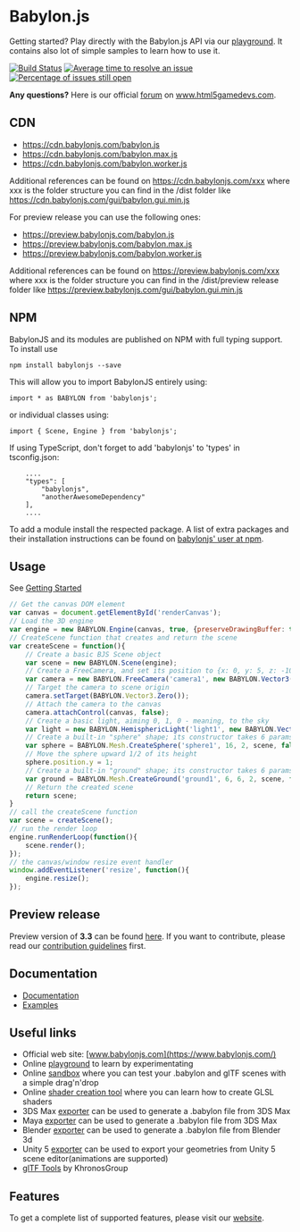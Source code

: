 Babylon.js
==========

Getting started? Play directly with the Babylon.js API via our [playground](http://www.babylonjs.com/playground). It contains also lot of simple samples to learn how to use it.

[![Build Status](https://travis-ci.com/BabylonJS/Babylon.js.svg)](https://travis-ci.com/BabylonJS/Babylon.js)
[![Average time to resolve an issue](http://isitmaintained.com/badge/resolution/babylonJS/babylon.js.svg)](http://isitmaintained.com/project/babylonJS/babylon.js "Average time to resolve an issue")
[![Percentage of issues still open](http://isitmaintained.com/badge/open/babylonJS/babylon.js.svg)](http://isitmaintained.com/project/babylonJS/babylon.js "Percentage of issues still open")

**Any questions?** Here is our official [forum](http://www.html5gamedevs.com/forum/16-babylonjs/) on www.html5gamedevs.com.

## CDN
- https://cdn.babylonjs.com/babylon.js
- https://cdn.babylonjs.com/babylon.max.js
- https://cdn.babylonjs.com/babylon.worker.js

Additional references can be found on https://cdn.babylonjs.com/xxx where xxx is the folder structure you can find in the /dist folder like https://cdn.babylonjs.com/gui/babylon.gui.min.js

For preview release you can use the following ones:

- https://preview.babylonjs.com/babylon.js
- https://preview.babylonjs.com/babylon.max.js
- https://preview.babylonjs.com/babylon.worker.js

Additional references can be found on https://preview.babylonjs.com/xxx where xxx is the folder structure you can find in the /dist/preview release folder like https://preview.babylonjs.com/gui/babylon.gui.min.js

## NPM

BabylonJS and its modules are published on NPM with full typing support. To install use

```
npm install babylonjs --save
```

This will allow you to import BabylonJS entirely using:

```
import * as BABYLON from 'babylonjs';
```

or individual classes using:

```
import { Scene, Engine } from 'babylonjs';
```

If using TypeScript, don't forget to add 'babylonjs' to 'types' in tsconfig.json:

```
    ....
    "types": [
        "babylonjs",
        "anotherAwesomeDependency"
    ],
    ....
```

To add a module install the respected package. A list of extra packages and their installation instructions can be found on [babylonjs' user at npm](https://www.npmjs.com/~babylonjs).

## Usage
See [Getting Started](http://doc.babylonjs.com/#getting-started)
```javascript
// Get the canvas DOM element
var canvas = document.getElementById('renderCanvas');
// Load the 3D engine
var engine = new BABYLON.Engine(canvas, true, {preserveDrawingBuffer: true, stencil: true});
// CreateScene function that creates and return the scene
var createScene = function(){
    // Create a basic BJS Scene object
    var scene = new BABYLON.Scene(engine);
    // Create a FreeCamera, and set its position to {x: 0, y: 5, z: -10}
    var camera = new BABYLON.FreeCamera('camera1', new BABYLON.Vector3(0, 5, -10), scene);
    // Target the camera to scene origin
    camera.setTarget(BABYLON.Vector3.Zero());
    // Attach the camera to the canvas
    camera.attachControl(canvas, false);
    // Create a basic light, aiming 0, 1, 0 - meaning, to the sky
    var light = new BABYLON.HemisphericLight('light1', new BABYLON.Vector3(0, 1, 0), scene);
    // Create a built-in "sphere" shape; its constructor takes 6 params: name, segment, diameter, scene, updatable, sideOrientation
    var sphere = BABYLON.Mesh.CreateSphere('sphere1', 16, 2, scene, false, BABYLON.Mesh.FRONTSIDE);
    // Move the sphere upward 1/2 of its height
    sphere.position.y = 1;
    // Create a built-in "ground" shape; its constructor takes 6 params : name, width, height, subdivision, scene, updatable
    var ground = BABYLON.Mesh.CreateGround('ground1', 6, 6, 2, scene, false);
    // Return the created scene
    return scene;
}
// call the createScene function
var scene = createScene();
// run the render loop
engine.runRenderLoop(function(){
    scene.render();
});
// the canvas/window resize event handler
window.addEventListener('resize', function(){
    engine.resize();
});
```
## Preview release

Preview version of **3.3** can be found [here](https://github.com/BabylonJS/Babylon.js/tree/master/dist/preview%20release).
If you want to contribute, please read our [contribution guidelines](https://github.com/BabylonJS/Babylon.js/blob/master/contributing.md) first.

## Documentation
- [Documentation](https://doc.babylonjs.com)
- [Examples](https://doc.babylonjs.com/examples)

## Useful links

 - Official web site: [www.babylonjs.com](https://www.babylonjs.com/)
 - Online [playground](https://playground.babylonjs.com/) to learn by experimentating
 - Online [sandbox](https://www.babylonjs.com/sandbox) where you can test your .babylon and glTF scenes with a simple drag'n'drop
 - Online [shader creation tool](https://www.babylonjs.com/cyos/) where you can learn how to create GLSL shaders
 - 3DS Max [exporter](https://github.com/BabylonJS/Exporters/tree/master/3ds%20Max) can be used to generate a .babylon file from 3DS Max
 - Maya [exporter](https://github.com/BabylonJS/Exporters/tree/master/Maya) can be used to generate a .babylon file from 3DS Max
 - Blender [exporter](https://github.com/BabylonJS/Exporters/tree/master/Blender) can be used to generate a .babylon file from Blender 3d
 - Unity 5 [exporter](https://github.com/BabylonJS/Exporters/tree/master/Unity%205) can be used to export your geometries from Unity 5 scene editor(animations are supported)
 - [glTF Tools](https://github.com/KhronosGroup/glTF#gltf-tools) by KhronosGroup

## Features
To get a complete list of supported features, please visit our [website](http://www.babylonjs.com/#specifications).
